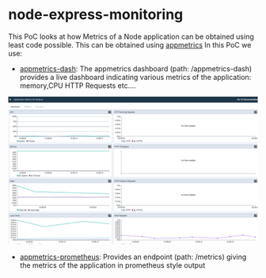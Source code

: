 # node-express-monitoring

This PoC looks at how Metrics of a Node application can be obtained using least code possible.
This can be obtained using [appmetrics](https://github.com/RuntimeTools/appmetrics)
In this PoC we use:

* [appmetrics-dash](https://www.npmjs.com/package/appmetrics-dash): The appmetrics dashboard (path: <host>/appmetrics-dash) provides a live dashboard indicating various metrics of the application: memory,CPU HTTP Requests etc....
 
 ![alt text](/images/AppMetrics.png)
 
 
* [appmetrics-prometheus](https://www.npmjs.com/package/appmetrics-prometheus): Provides an endpoint (path: <host>/metrics) giving the metrics of the application in prometheus style output



